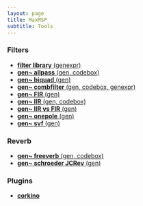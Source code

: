 ```yaml
---
layout: page
title: MaxMSP
subtitle: Tools
---
```


### Filters

- [**filter library** (genexpr)](https://velitch.github.io/velitch/2021-10-19-tool_filter_library/)
- [**gen~ allpass** (gen, codebox)](https://velitch.github.io/velitch/2021-10-19-tool_gen_allpass/)
- [**gen~ biquad** (gen)](https://velitch.github.io/velitch/2021-10-19-tool_gen_biquad/)
- [**gen~ combfilter** (gen, codebox, genexpr)](https://velitch.github.io/velitch/2021-10-19-tool_gen_combfilter/)
- [**gen~ FIR** (gen)](https://velitch.github.io/velitch/2021-10-19-tool_gen_fir/)
- [**gen~ IIR** (gen, codebox)](https://velitch.github.io/velitch/2021-10-19-tool_gen_iir/)
- [**gen~ IIR vs FIR** (gen)](https://velitch.github.io/velitch/2021-10-19-tool_gen_iir_vs_fir/)
- [**gen~ onepole** (gen)](https://velitch.github.io/velitch/2021-10-19-tool_gen_onepole/)
- [**gen~ svf** (gen)](https://velitch.github.io/velitch/2021-10-19-tool_gen_svf/)

### Reverb

- [**gen~ freeverb** (gen, codebox)](https://velitch.github.io/velitch/2021-10-19-tool_gen_freeverb/)
- [**gen~ schroeder JCRev** (gen)](https://velitch.github.io/velitch/2021-10-19-tool_gen_schroeder_JCRev/)


<!--

### Effects

- [**gen~ chorus** (gen, codebox)](https://velitch.github.io/velitch/2021-10-19-tool_gen_chorus/)
//- [**gen~ flanger** (gen, codebox)](https://velitch.github.io/velitch/2021-10-19-tool_gen_flanger/)
//- [**gen~ doppler** (gen, codebox)](https://velitch.github.io/velitch/2021-10-19-tool_gen_doppler/)

//### Synthesis

//- [**gen~ karplus strong** (gen, codebox)](https://velitch.github.io/velitch/2021-10-19-tool_gen_karplus/)

-->

### Plugins

- [**corkino**](https://velitch.github.io/velitch/2021-10-13-ui_corkino/)
<!--- [**I'm Sitting in a Room**]()-->
